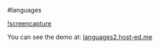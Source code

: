 #languages


[!screencapture](screencap.png)


You can see the demo at:
[languages2.host-ed.me](https://www.languages2.host-ed.me)
